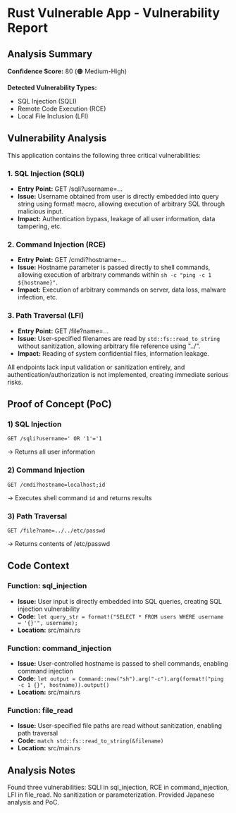 # Rust Vulnerable App - Vulnerability Report

## Analysis Summary

**Confidence Score:** 80 (🟠 Medium-High)

**Detected Vulnerability Types:**
- SQL Injection (SQLI)
- Remote Code Execution (RCE)
- Local File Inclusion (LFI)

## Vulnerability Analysis

This application contains the following three critical vulnerabilities:

### 1. SQL Injection (SQLI)
- **Entry Point:** GET /sqli?username=...
- **Issue:** Username obtained from user is directly embedded into query string using format! macro, allowing execution of arbitrary SQL through malicious input.
- **Impact:** Authentication bypass, leakage of all user information, data tampering, etc.

### 2. Command Injection (RCE)
- **Entry Point:** GET /cmdi?hostname=...
- **Issue:** Hostname parameter is passed directly to shell commands, allowing execution of arbitrary commands within `sh -c "ping -c 1 ${hostname}"`.
- **Impact:** Execution of arbitrary commands on server, data loss, malware infection, etc.

### 3. Path Traversal (LFI)
- **Entry Point:** GET /file?name=...
- **Issue:** User-specified filenames are read by `std::fs::read_to_string` without sanitization, allowing arbitrary file reference using "../".
- **Impact:** Reading of system confidential files, information leakage.

All endpoints lack input validation or sanitization entirely, and authentication/authorization is not implemented, creating immediate serious risks.

## Proof of Concept (PoC)

### 1) SQL Injection
```
GET /sqli?username=' OR '1'='1
```
→ Returns all user information

### 2) Command Injection
```
GET /cmdi?hostname=localhost;id
```
→ Executes shell command `id` and returns results

### 3) Path Traversal
```
GET /file?name=../../etc/passwd
```
→ Returns contents of /etc/passwd

## Code Context

### Function: sql_injection
- **Issue:** User input is directly embedded into SQL queries, creating SQL injection vulnerability
- **Code:** `let query_str = format!("SELECT * FROM users WHERE username = '{}'", username);`
- **Location:** src/main.rs

### Function: command_injection
- **Issue:** User-controlled hostname is passed to shell commands, enabling command injection
- **Code:** `let output = Command::new("sh").arg("-c").arg(format!("ping -c 1 {}", hostname)).output()`
- **Location:** src/main.rs

### Function: file_read
- **Issue:** User-specified file paths are read without sanitization, enabling path traversal
- **Code:** `match std::fs::read_to_string(&filename)`
- **Location:** src/main.rs

## Analysis Notes

Found three vulnerabilities: SQLI in sql_injection, RCE in command_injection, LFI in file_read. No sanitization or parameterization. Provided Japanese analysis and PoC.